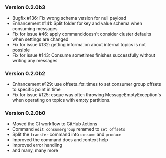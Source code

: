 ### Version 0.2.0b3
* Bugfix #136: Fix wrong schema version for null payload
* Enhancement #141: Split folder for key and value schema when consuming messages
* Fix for issue #46: apply command doesn't consider cluster defaults when settings are changed
* Fix for issue #132: getting information about internal topics is not possible
* Fix for issue #143: Consume sometimes finishes successfully without writing any messages
### Version 0.2.0b2
* Enhancement #129: use offsets_for_times to set consumer group offsets
 to specific point in time
* Fix for issue #125: esque was often throwing MessageEmptyException's when operating on topics with empty partitions.
### Version 0.2.0b0
* Moved the CI workflow to GitHub Actions
* Command `edit consumergroup` renamed to `set offsets`
* Split the `transfer` command into `consume` and `produce`
* Improved the command docs and context help
* Improved error handling
* and many, many more
